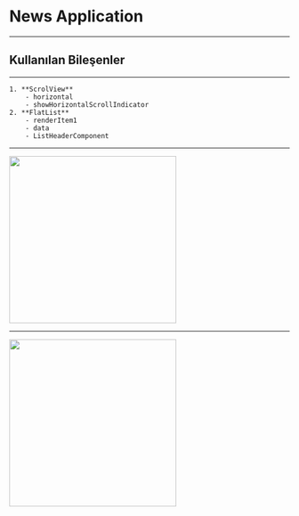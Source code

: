 # News Application

---

## Kullanılan Bileşenler
---

    1. **ScrolView**
        - horizontal
        - showHorizontalScrollIndicator
    2. **FlatList**
        - renderItem1
        - data
        - ListHeaderComponent

---


<a target="_blank" href="./SS/bodySS.gif">
<img src="./SS/bodySS.gif" width="300">
</a>




---



<a target="_blank" href="./SS/bannerSS.gif">
<img src="./SS/bannerSS.gif" width="300">
</a>

